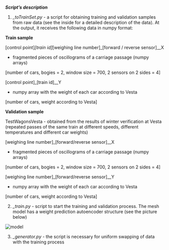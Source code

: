 ***Script’s description***

1. *_toTrainSet.py* - a script for obtaining training and validation samples from raw data (see the inside for a detailed description of the data). At the output, it receives the following data in numpy format:


**Train sample**

[control point]_[train id]_[weighing line number]_[forward / reverse sensor]__X
- fragmented pieces of oscillograms of a carriage passage (numpy arrays)
 
 [number of cars, bogies = 2, window size = 700, 2 sensors on 2 sides = 4]

[control point]_[train id]__Y
- numpy array with the weight of each car according to Vesta
 
 [number of cars, weight according to Vesta]


**Validation sample**

TestWagonsVesta - obtained from the results of winter verification at Vesta (repeated passes of the same train at different speeds, different temperatures and different car weights)

[weighing line number]_[forward/reverse sensor]__X
- fragmented pieces of oscillograms of a carriage passage (numpy arrays)

[number of cars, bogies = 2, window size = 700, 2 sensors on 2 sides = 4]


[weighing line number]_[forward/reverse sensor]__Y
- numpy array with the weight of each car according to Vesta

[number of cars, weight according to Vesta]


2. *_train.py* - script to start the training and validation process. The mesh model has a weight prediction autoencoder structure (see the picture below)

![model](https://user-images.githubusercontent.com/67489454/135476775-641e2bec-3647-4378-b83d-a5b96e0bc6dc.png)


3. *_generator.py* - the script is necessary for uniform swapping of data with the training process
